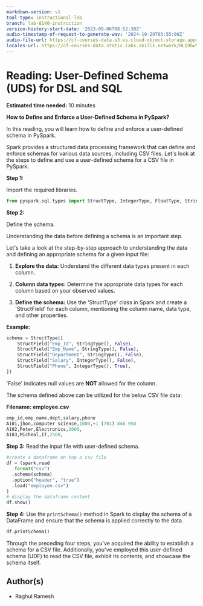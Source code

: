 ```yaml
---
markdown-version: v1
tool-type: instructional-lab
branch: lab-8140-instruction
version-history-start-date: '2023-09-06T08:52:38Z'
audio-timestamp-of-request-to-generate-wav: '2024-10-29T03:55:00Z'
audio-file-url: https://cf-courses-data.s3.us.cloud-object-storage.appdomain.cloud/IBM-BD0225EN-SkillsNetwork/labs/Module_4/Reading/User_Defined_Function_%28UDF%29_for_DSL_and_SQL.md.wav
locales-url: https://cf-courses-data.static.labs.skills.network/HLQ9bwYA-9qAnNQLNEMcEg/User%20Defined%20Function%20-UDF-%20for%20DSL%20and%20SQL-v1-locales.json
---
```

# Reading: User-Defined Schema (UDS) for DSL and SQL




**Estimated time needed:** 10 minutes

**How to Define and Enforce a User-Defined Schema in PySpark?**

In this reading, you will learn how to define and enforce a user-defined schema in PySpark.

Spark provides a structured data processing framework that can define and enforce schemas for various data sources, including CSV files. Let\'s look at the steps to define and use a user-defined schema for a CSV file in PySpark:

**Step 1:**

Import the required libraries.
```python
from pyspark.sql.types import StructType, IntegerType, FloatType, StringType, StructField
```

**Step 2:**

Define the schema.

Understanding the data before defining a schema is an important step.

Let\'s take a look at the step-by-step approach to understanding the data and defining an appropriate schema for a given input file:

1.  **Explore the data:** Understand the different data types present in     each column.

2.  **Column data types:** Determine the appropriate data types for each     column based on your observed values.

3.  **Define the schema:** Use the \'StructType\' class in Spark and create a \'StructField\' for each column, mentioning the column name, data type, and other properties.

**Example:**
```python
schema = StructType([
    StructField("Emp_Id", StringType(), False),
    StructField("Emp_Name", StringType(), False),
    StructField("Department", StringType(), False),
    StructField("Salary", IntegerType(), False),
    StructField("Phone", IntegerType(), True),
])

```
\'False\' indicates null values are **NOT** allowed for the column.

The schema defined above can be utilized for the below CSV file data:

**Filename: employee.csv**
```sql
emp_id,emp_name,dept,salary,phone
A101,jhon,computer science,1000,+1 (701) 846 958
A102,Peter,Electronics,2000,
A103,Micheal,IT,2500,
```

**Step 3:** Read the input file with user-defined schema.
```python
#create a dataframe on top a csv file
df = (spark.read
  .format("csv")
  .schema(schema)
  .option("header", "true")
  .load("employee.csv")
)
# display the dataframe content
df.show()
```

**Step 4:** Use the `printSchema()` method in Spark to display the schema of a DataFrame and ensure that the schema is applied correctly to the data.

```python
df.printSchema()
```
Through the preceding four steps, you\'ve acquired the ability to establish a schema for a CSV file. Additionally, you\'ve employed this user-defined schema (UDF) to read the CSV file, exhibit its contents, and showcase the schema itself.

## Author(s)
- Raghul Ramesh
<footer>

<img align="left" src="https://cf-courses-data.s3.us.cloud-object-storage.appdomain.cloud/IBM-BD0225EN-SkillsNetwork/images/footer%20logo.png" alt="">

</footer>



<!--## Changelog
| Date | Version | Changed by | Change Description |
|------|--------|--------|---------|
|2023-09-07 |0.2  |Rahul Rawat |QA pass with edits|
| 2023-09-06 | 0.1 | Gagandeep Singh | Initial version created |-->